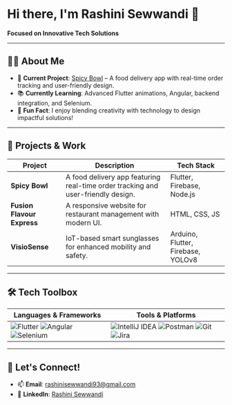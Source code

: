 # Hi there, I'm Rashini Sewwandi 👋  
**Focused on Innovative Tech Solutions**

---

## 👩‍💻 About Me
- 🔧 **Current Project**: [Spicy Bowl](#) – A food delivery app with real-time order tracking and user-friendly design.  
- 📚 **Currently Learning**: Advanced Flutter animations, Angular, backend integration, and Selenium.  
- 🌟 **Fun Fact**: I enjoy blending creativity with technology to design impactful solutions!  

---

## 🚀 Projects & Work
| **Project**       | **Description**                                                                 | **Tech Stack**                      |
|--------------------|---------------------------------------------------------------------------------|-------------------------------------|
| **Spicy Bowl**     | A food delivery app featuring real-time order tracking and user-friendly design.| Flutter, Firebase, Node.js          |
| **Fusion Flavour Express** | A responsive website for restaurant management with modern UI.               | HTML, CSS, JS            |
| **VisioSense**     | IoT-based smart sunglasses for enhanced mobility and safety.                    | Arduino, Flutter, Firebase, YOLOv8         |

---

## 🛠️ Tech Toolbox
| Languages & Frameworks | Tools & Platforms |
|-------------------------|-------------------|
| ![Flutter](https://img.shields.io/badge/-Flutter-blue) ![Angular](https://img.shields.io/badge/-Angular-red) ![Selenium](https://img.shields.io/badge/-Selenium-green) | ![IntelliJ IDEA](https://img.shields.io/badge/-IntelliJ%20IDEA-purple) ![Postman](https://img.shields.io/badge/-Postman-orange) ![Git](https://img.shields.io/badge/-Git-black) ![Jira](https://img.shields.io/badge/-Jira-blue) |

---

## 🌱 Let's Connect!
- 📫 **Email**: rashinisewwandi93@gmail.com  
- 💼 **LinkedIn**: [Rashini Sewwandi](#)  
